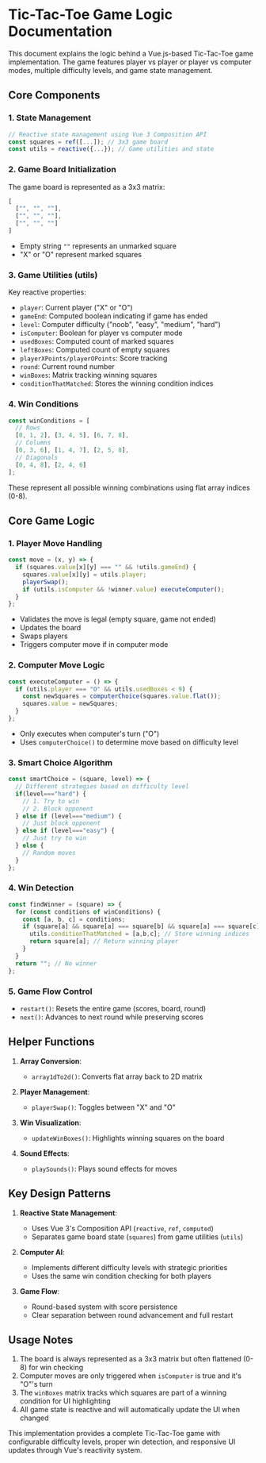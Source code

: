 # Tic-Tac-Toe Game Logic Documentation

This document explains the logic behind a Vue.js-based Tic-Tac-Toe game implementation. The game features player vs player or player vs computer modes, multiple difficulty levels, and game state management.

## Core Components

### 1. State Management

```javascript
// Reactive state management using Vue 3 Composition API
const squares = ref([...]); // 3x3 game board
const utils = reactive({...}); // Game utilities and state
```

### 2. Game Board Initialization

The game board is represented as a 3x3 matrix:
```javascript
[
  ["", "", ""],
  ["", "", ""],
  ["", "", ""]
]
```
- Empty string `""` represents an unmarked square
- "X" or "O" represent marked squares

### 3. Game Utilities (utils)

Key reactive properties:
- `player`: Current player ("X" or "O")
- `gameEnd`: Computed boolean indicating if game has ended
- `level`: Computer difficulty ("noob", "easy", "medium", "hard")
- `isComputer`: Boolean for player vs computer mode
- `usedBoxes`: Computed count of marked squares
- `leftBoxes`: Computed count of empty squares
- `playerXPoints/playerOPoints`: Score tracking
- `round`: Current round number
- `winBoxes`: Matrix tracking winning squares
- `conditionThatMatched`: Stores the winning condition indices

### 4. Win Conditions

```javascript
const winConditions = [
  // Rows
  [0, 1, 2], [3, 4, 5], [6, 7, 8],
  // Columns
  [0, 3, 6], [1, 4, 7], [2, 5, 8],
  // Diagonals
  [0, 4, 8], [2, 4, 6]
];
```
These represent all possible winning combinations using flat array indices (0-8).

## Core Game Logic

### 1. Player Move Handling

```javascript
const move = (x, y) => {
  if (squares.value[x][y] === "" && !utils.gameEnd) {
    squares.value[x][y] = utils.player;
    playerSwap();
    if (utils.isComputer && !winner.value) executeComputer();
  }
};
```
- Validates the move is legal (empty square, game not ended)
- Updates the board
- Swaps players
- Triggers computer move if in computer mode

### 2. Computer Move Logic

```javascript
const executeComputer = () => {
  if (utils.player === "O" && utils.usedBoxes < 9) {
    const newSquares = computerChoice(squares.value.flat());
    squares.value = newSquares;
  }
};
```
- Only executes when computer's turn ("O")
- Uses `computerChoice()` to determine move based on difficulty level

### 3. Smart Choice Algorithm

```javascript
const smartChoice = (square, level) => {
  // Different strategies based on difficulty level
  if(level==="hard") {
    // 1. Try to win
    // 2. Block opponent
  } else if (level==="medium") {
    // Just block opponent
  } else if (level==="easy") {
    // Just try to win
  } else {
    // Random moves
  }
};
```

### 4. Win Detection

```javascript
const findWinner = (square) => {
  for (const conditions of winConditions) {
    const [a, b, c] = conditions;
    if (square[a] && square[a] === square[b] && square[a] === square[c]) {
      utils.conditionThatMatched = [a,b,c]; // Store winning indices
      return square[a]; // Return winning player
    }
  }
  return ""; // No winner
};
```

### 5. Game Flow Control

- `restart()`: Resets the entire game (scores, board, round)
- `next()`: Advances to next round while preserving scores

## Helper Functions

1. **Array Conversion**:
   - `array1dTo2d()`: Converts flat array back to 2D matrix

2. **Player Management**:
   - `playerSwap()`: Toggles between "X" and "O"

3. **Win Visualization**:
   - `updateWinBoxes()`: Highlights winning squares on the board

4. **Sound Effects**:
   - `playSounds()`: Plays sound effects for moves

## Key Design Patterns

1. **Reactive State Management**:
   - Uses Vue 3's Composition API (`reactive`, `ref`, `computed`)
   - Separates game board state (`squares`) from game utilities (`utils`)

2. **Computer AI**:
   - Implements different difficulty levels with strategic priorities
   - Uses the same win condition checking for both players

3. **Game Flow**:
   - Round-based system with score persistence
   - Clear separation between round advancement and full restart

## Usage Notes

1. The board is always represented as a 3x3 matrix but often flattened (0-8) for win checking
2. Computer moves are only triggered when `isComputer` is true and it's "O"'s turn
3. The `winBoxes` matrix tracks which squares are part of a winning condition for UI highlighting
4. All game state is reactive and will automatically update the UI when changed

This implementation provides a complete Tic-Tac-Toe game with configurable difficulty levels, proper win detection, and responsive UI updates through Vue's reactivity system.
